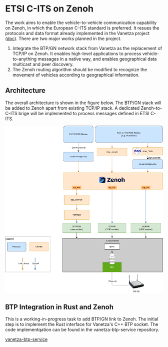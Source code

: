# ETSI C-ITS on Zenoh

The work aims to enable the vehicle-to-vehicle communication
capability on Zenoh, in which the European C-ITS standard is
preferred. It resues the protocols and data format already implemented
in the Vanetza project ([doc](https://www.vanetza.org/)). There are
two major works planned in the project.

1. Integrate the BTP/GN network stack from Vanetza as the replacement
   of TCP/IP on Zenoh. It enables high-level applications to process
   vehicle-to-anything messages in a native way, and enables
   geographical data multicast and peer discovery.
2. The Zenoh routing algorithm should be modified to recognize the
   movement of vehicles according to geographical information.

## Architecture

The overall architecture is shown in the figure below. The BTP/GN
stack will be added to Zenoh apart from existing TCP/IP stack. A
dedicated Zenoh-to-C-ITS brige will be implemented to process messages
defined in ETSI C-ITS.

![](figures/cits-on-zenoh.drawio.png)

## BTP Integration in Rust and Zenoh

This is a working-in-progress task to add BTP/GN link to Zenoh. The
initial step is to implement the Rust interface for Vanetza's C++ BTP
socket. The code implementqation can be found in the
vanetza-btp-service repository.

[vanetza-btp-service](https://github.com/NEWSLabNTU/vanetza-btp-service/)
